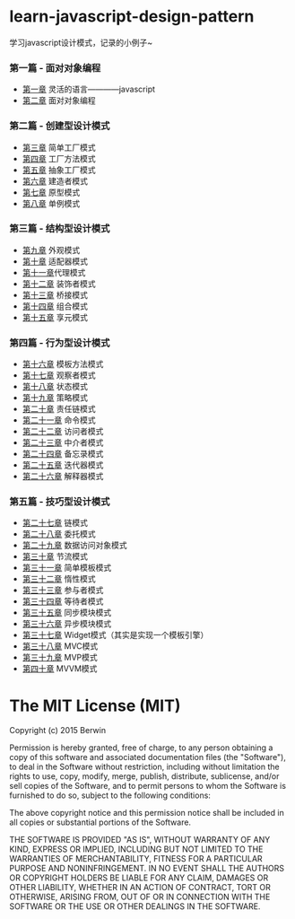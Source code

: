 # learn-javascript-design-pattern
学习javascript设计模式，记录的小例子~

### 第一篇 - 面对对象编程

* [第一章](https://github.com/Yoko613/learn-javascript/tree/master/chapter1) 灵活的语言————javascript
* [第二章](https://github.com/Yoko613/learn-javascript/tree/master/chapter2) 面对对象编程

### 第二篇 - 创建型设计模式

* [第三章](https://github.com/Yoko613/learn-javascript/tree/master/chapter3) 简单工厂模式
* [第四章](https://github.com/Yoko613/learn-javascript/tree/master/chapter4) 工厂方法模式
* [第五章](https://github.com/Yoko613/learn-javascript/tree/master/chapter5) 抽象工厂模式
* [第六章](https://github.com/Yoko613/learn-javascript/tree/master/chapter6) 建造者模式
* [第七章](https://github.com/Yoko613/learn-javascript/tree/master/chapter7) 原型模式
* [第八章](https://github.com/Yoko613/learn-javascript/tree/master/chapter8) 单例模式

### 第三篇 - 结构型设计模式

* [第九章](https://github.com/Yoko613/learn-javascript/tree/master/chapter9) 外观模式
* [第十章](https://github.com/Yoko613/learn-javascript/tree/master/chapter10) 适配器模式
* [第十一章](https://github.com/Yoko613/learn-javascript/tree/master/chapter11)代理模式
* [第十二章](https://github.com/Yoko613/learn-javascript/tree/master/chapter12) 装饰者模式
* [第十三章](https://github.com/Yoko613/learn-javascript/tree/master/chapter13) 桥接模式
* [第十四章](https://github.com/Yoko613/learn-javascript/tree/master/chapter14) 组合模式
* [第十五章](https://github.com/Yoko613/learn-javascript/tree/master/chapter15) 享元模式

### 第四篇 - 行为型设计模式

* [第十六章](https://github.com/Yoko613/learn-javascript/tree/master/chapter16) 模板方法模式
* [第十七章](https://github.com/Yoko613/learn-javascript/tree/master/chapter17) 观察者模式
* [第十八章](https://github.com/Yoko613/learn-javascript/tree/master/chapter18) 状态模式
* [第十九章](https://github.com/Yoko613/learn-javascript/tree/master/chapter19) 策略模式
* [第二十章](https://github.com/Yoko613/learn-javascript/tree/master/chapter20) 责任链模式
* [第二十一章](https://github.com/Yoko613/learn-javascript/tree/master/chapter21) 命令模式
* [第二十二章](https://github.com/Yoko613/learn-javascript/tree/master/chapter22) 访问者模式
* [第二十三章](https://github.com/Yoko613/learn-javascript/tree/master/chapter23) 中介者模式
* [第二十四章](https://github.com/Yoko613/learn-javascript/tree/master/chapter24) 备忘录模式
* [第二十五章](https://github.com/Yoko613/learn-javascript/tree/master/chapter25) 迭代器模式
* [第二十六章](https://github.com/Yoko613/learn-javascript/tree/master/chapter26) 解释器模式

### 第五篇 - 技巧型设计模式

* [第二十七章](https://github.com/Yoko613/learn-javascript/tree/master/chapter27) 链模式
* [第二十八章](https://github.com/Yoko613/learn-javascript/tree/master/chapter28) 委托模式
* [第二十九章](https://github.com/Yoko613/learn-javascript/tree/master/chapter29) 数据访问对象模式
* [第三十章](https://github.com/Yoko613/learn-javascript/tree/master/chapter30) 节流模式
* [第三十一章](https://github.com/Yoko613/learn-javascript/tree/master/chapter31) 简单模板模式
* [第三十二章](https://github.com/Yoko613/learn-javascript/tree/master/chapter32) 惰性模式
* [第三十三章](https://github.com/Yoko613/learn-javascript/tree/master/chapter33) 参与者模式
* [第三十四章](https://github.com/Yoko613/learn-javascript/tree/master/chapter34) 等待者模式
* [第三十五章](https://github.com/Yoko613/learn-javascript/tree/master/chapter35) 同步模块模式
* [第三十六章](https://github.com/Yoko613/learn-javascript/tree/master/chapter36) 异步模块模式
* [第三十七章](https://github.com/Yoko613/learn-javascript/tree/master/chapter37) Widget模式（其实是实现一个模板引擎）
* [第三十八章](https://github.com/Yoko613/learn-javascript/tree/master/chapter38) MVC模式
* [第三十九章](https://github.com/Yoko613/learn-javascript/tree/master/chapter39) MVP模式
* [第四十章](https://github.com/Yoko613/learn-javascript/tree/master/chapter40) MVVM模式

# The MIT License (MIT)

Copyright (c) 2015 Berwin

Permission is hereby granted, free of charge, to any person obtaining a copy
of this software and associated documentation files (the "Software"), to deal
in the Software without restriction, including without limitation the rights
to use, copy, modify, merge, publish, distribute, sublicense, and/or sell
copies of the Software, and to permit persons to whom the Software is
furnished to do so, subject to the following conditions:

The above copyright notice and this permission notice shall be included in all
copies or substantial portions of the Software.

THE SOFTWARE IS PROVIDED "AS IS", WITHOUT WARRANTY OF ANY KIND, EXPRESS OR
IMPLIED, INCLUDING BUT NOT LIMITED TO THE WARRANTIES OF MERCHANTABILITY,
FITNESS FOR A PARTICULAR PURPOSE AND NONINFRINGEMENT. IN NO EVENT SHALL THE
AUTHORS OR COPYRIGHT HOLDERS BE LIABLE FOR ANY CLAIM, DAMAGES OR OTHER
LIABILITY, WHETHER IN AN ACTION OF CONTRACT, TORT OR OTHERWISE, ARISING FROM,
OUT OF OR IN CONNECTION WITH THE SOFTWARE OR THE USE OR OTHER DEALINGS IN THE
SOFTWARE.

